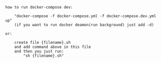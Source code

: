 

    how to run docker-compose dev:

        "docker-compose -f docker-compose.yml -f docker-compose.dev.yml up" 
        (if you want to run docker deamon(run background) just add -d)

    or:

        create file {filename}.sh
        and add command above in this file 
        and then you just run:
            "sh {filename}.sh"


